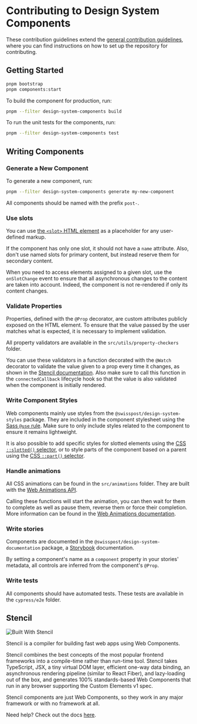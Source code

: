 # Contributing to Design System Components

These contribution guidelines extend the [general contribution guidelines](../../CONTRIBUTING.md), where you can find instructions on how to set up the repository for contributing.

## Getting Started

```bash
pnpm bootstrap
pnpm components:start
```

To build the component for production, run:

```bash
pnpm --filter design-system-components build
```

To run the unit tests for the components, run:

```bash
pnpm --filter design-system-components test
```
## Writing Components

### Generate a New Component
To generate a new component, run:
```bash
pnpm --filter design-system-components generate my-new-component
```

All components should be named with the prefix `post-`.

### Use slots
You can use [the `<slot>` HTML element](https://developer.mozilla.org/en-US/docs/Web/HTML/Element/slot) as a placeholder for any user-defined markup.

If the component has only one slot, it should not have a `name` attribute.
Also, don't use named slots for primary content, but instead reserve them for secondary content.

When you need to access elements assigned to a given slot, use the `onSlotChange` event to ensure that all asynchronous changes to the content are taken into account.
Indeed, the component is not re-rendered if only its content changes.

### Validate Properties
Properties, defined with the `@Prop` decorator, are custom attributes publicly exposed on the HTML element.
To ensure that the value passed by the user matches what is expected, it is necessary to implement validation.

All property validators are available in the `src/utils/property-checkers` folder.

You can use these validators in a function decorated with the `@Watch` decorator to validate the value given to a prop every time it changes, as shown in the [Stencil documentation](https://stenciljs.com/docs/properties#prop-validation).
Also make sure to call this function in the `connectedCallback` lifecycle hook so that the value is also validated when the component is initially rendered.

### Write Component Styles
Web components mainly use styles from the `@swisspost/design-system-styles` package. 
They are included in the component stylesheet using the [Sass `@use` rule](https://sass-lang.com/documentation/at-rules/use/).
Make sure to only include styles related to the component to ensure it remains lightweight.

It is also possible to add specific styles for slotted elements using the [CSS `::slotted()` selector](https://developer.mozilla.org/en-US/docs/Web/CSS/::slotted),
or to style parts of the component based on a parent using the [CSS `::part()` selector](https://developer.mozilla.org/en-US/docs/Web/CSS/::part).

### Handle animations

All CSS animations can be found in the `src/animations` folder.
They are built with the [Web Animations API](https://developer.mozilla.org/en-US/docs/Web/API/Web_Animations_API).

Calling these functions will start the animation, you can then wait for them to complete as well as pause them, reverse them or force their completion.
More information can be found in the [Web Animations documentation](https://developer.mozilla.org/en-US/docs/Web/API/Web_Animations_API/Using_the_Web_Animations_API).

### Write stories

Components are documented in the `@swisspost/design-system-documentation` package, a [Storybook](https://storybook.js.org) documentation.

By setting a component's name as a `component` property in your stories' metadata, all controls are inferred from the component's `@Prop`.

### Write tests

All components should have automated tests.
These tests are available in the `cypress/e2e` folder.

## Stencil

![Built With Stencil](https://img.shields.io/badge/-Built%20With%20Stencil-16161d.svg?logo=data%3Aimage%2Fsvg%2Bxml%3Bbase64%2CPD94bWwgdmVyc2lvbj0iMS4wIiBlbmNvZGluZz0idXRmLTgiPz4KPCEtLSBHZW5lcmF0b3I6IEFkb2JlIElsbHVzdHJhdG9yIDE5LjIuMSwgU1ZHIEV4cG9ydCBQbHVnLUluIC4gU1ZHIFZlcnNpb246IDYuMDAgQnVpbGQgMCkgIC0tPgo8c3ZnIHZlcnNpb249IjEuMSIgaWQ9IkxheWVyXzEiIHhtbG5zPSJodHRwOi8vd3d3LnczLm9yZy8yMDAwL3N2ZyIgeG1sbnM6eGxpbms9Imh0dHA6Ly93d3cudzMub3JnLzE5OTkveGxpbmsiIHg9IjBweCIgeT0iMHB4IgoJIHZpZXdCb3g9IjAgMCA1MTIgNTEyIiBzdHlsZT0iZW5hYmxlLWJhY2tncm91bmQ6bmV3IDAgMCA1MTIgNTEyOyIgeG1sOnNwYWNlPSJwcmVzZXJ2ZSI%2BCjxzdHlsZSB0eXBlPSJ0ZXh0L2NzcyI%2BCgkuc3Qwe2ZpbGw6I0ZGRkZGRjt9Cjwvc3R5bGU%2BCjxwYXRoIGNsYXNzPSJzdDAiIGQ9Ik00MjQuNywzNzMuOWMwLDM3LjYtNTUuMSw2OC42LTkyLjcsNjguNkgxODAuNGMtMzcuOSwwLTkyLjctMzAuNy05Mi43LTY4LjZ2LTMuNmgzMzYuOVYzNzMuOXoiLz4KPHBhdGggY2xhc3M9InN0MCIgZD0iTTQyNC43LDI5Mi4xSDE4MC40Yy0zNy42LDAtOTIuNy0zMS05Mi43LTY4LjZ2LTMuNkgzMzJjMzcuNiwwLDkyLjcsMzEsOTIuNyw2OC42VjI5Mi4xeiIvPgo8cGF0aCBjbGFzcz0ic3QwIiBkPSJNNDI0LjcsMTQxLjdIODcuN3YtMy42YzAtMzcuNiw1NC44LTY4LjYsOTIuNy02OC42SDMzMmMzNy45LDAsOTIuNywzMC43LDkyLjcsNjguNlYxNDEuN3oiLz4KPC9zdmc%2BCg%3D%3D&colorA=16161d&style=flat-square)

Stencil is a compiler for building fast web apps using Web Components.

Stencil combines the best concepts of the most popular frontend frameworks into a compile-time rather than run-time tool. Stencil takes TypeScript, JSX, a tiny virtual DOM layer, efficient one-way data binding, an asynchronous rendering pipeline (similar to React Fiber), and lazy-loading out of the box, and generates 100% standards-based Web Components that run in any browser supporting the Custom Elements v1 spec.

Stencil components are just Web Components, so they work in any major framework or with no framework at all.

Need help? Check out the docs [here](https://stenciljs.com/docs/my-first-component).
